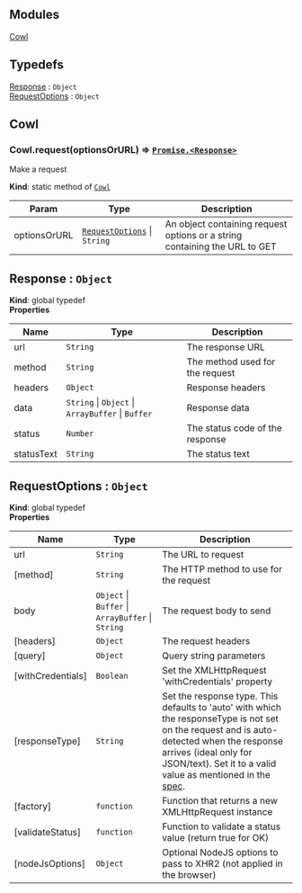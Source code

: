## Modules

<dl>
<dt><a href="#module_Cowl">Cowl</a></dt>
<dd></dd>
</dl>

## Typedefs

<dl>
<dt><a href="#Response">Response</a> : <code>Object</code></dt>
<dd></dd>
<dt><a href="#RequestOptions">RequestOptions</a> : <code>Object</code></dt>
<dd></dd>
</dl>

<a name="module_Cowl"></a>

## Cowl
<a name="module_Cowl.request"></a>

### Cowl.request(optionsOrURL) ⇒ [<code>Promise.&lt;Response&gt;</code>](#Response)
Make a request

**Kind**: static method of [<code>Cowl</code>](#module_Cowl)  

| Param | Type | Description |
| --- | --- | --- |
| optionsOrURL | [<code>RequestOptions</code>](#RequestOptions) \| <code>String</code> | An object containing request options  or a string containing the URL to GET |

<a name="Response"></a>

## Response : <code>Object</code>
**Kind**: global typedef  
**Properties**

| Name | Type | Description |
| --- | --- | --- |
| url | <code>String</code> | The response URL |
| method | <code>String</code> | The method used for the request |
| headers | <code>Object</code> | Response headers |
| data | <code>String</code> \| <code>Object</code> \| <code>ArrayBuffer</code> \| <code>Buffer</code> | Response data |
| status | <code>Number</code> | The status code of the response |
| statusText | <code>String</code> | The status text |

<a name="RequestOptions"></a>

## RequestOptions : <code>Object</code>
**Kind**: global typedef  
**Properties**

| Name | Type | Description |
| --- | --- | --- |
| url | <code>String</code> | The URL to request |
| [method] | <code>String</code> | The HTTP method to use for the request |
| body | <code>Object</code> \| <code>Buffer</code> \| <code>ArrayBuffer</code> \| <code>String</code> | The request body  to send |
| [headers] | <code>Object</code> | The request headers |
| [query] | <code>Object</code> | Query string parameters |
| [withCredentials] | <code>Boolean</code> | Set the XMLHttpRequest 'withCredentials'  property |
| [responseType] | <code>String</code> | Set the response type. This defaults to 'auto'  with which the responseType is not set on the request and is auto-detected when  the response arrives (ideal only for JSON/text). Set it to a valid value as  mentioned in the  [spec](https://developer.mozilla.org/en-US/docs/Web/API/XMLHttpRequest/responseType). |
| [factory] | <code>function</code> | Function that returns a new XMLHttpRequest instance |
| [validateStatus] | <code>function</code> | Function to validate a status value (return true  for OK) |
| [nodeJsOptions] | <code>Object</code> | Optional NodeJS options to pass to XHR2 (not applied  in the browser) |

